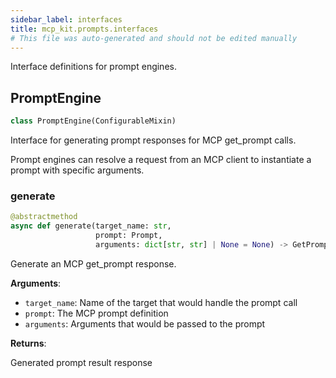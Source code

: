 ```yaml
---
sidebar_label: interfaces
title: mcp_kit.prompts.interfaces
# This file was auto-generated and should not be edited manually
---
```


Interface definitions for prompt engines.

## PromptEngine

```python
class PromptEngine(ConfigurableMixin)
```

Interface for generating prompt responses for MCP get_prompt calls.

Prompt engines can resolve a request from an MCP client to instantiate a prompt with
specific arguments.

### generate

```python
@abstractmethod
async def generate(target_name: str,
                   prompt: Prompt,
                   arguments: dict[str, str] | None = None) -> GetPromptResult
```

Generate an MCP get_prompt response.

**Arguments**:

- `target_name`: Name of the target that would handle the prompt call
- `prompt`: The MCP prompt definition
- `arguments`: Arguments that would be passed to the prompt

**Returns**:

Generated prompt result response

